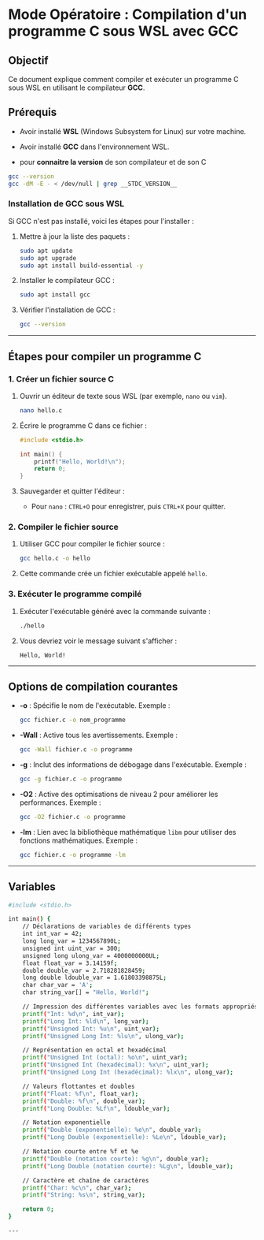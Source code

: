 
# Mode Opératoire : Compilation d'un programme C sous WSL avec GCC

## Objectif

Ce document explique comment compiler et exécuter un programme C sous WSL en utilisant le compilateur **GCC**.

## Prérequis

- Avoir installé **WSL** (Windows Subsystem for Linux) sur votre machine.
- Avoir installé **GCC** dans l'environnement WSL.

- pour **connaitre la version** de son compilateur et de son C

```bash
gcc --version
gcc -dM -E - < /dev/null | grep __STDC_VERSION__
```

### Installation de GCC sous WSL

Si GCC n'est pas installé, voici les étapes pour l'installer :

1. Mettre à jour la liste des paquets :
   ```bash
   sudo apt update
   sudo apt upgrade
   sudo apt install build-essential -y

   ```

2. Installer le compilateur GCC :
   ```bash
   sudo apt install gcc
   ```

3. Vérifier l'installation de GCC :
   ```bash
   gcc --version
   ```

---

## Étapes pour compiler un programme C

### 1. Créer un fichier source C

1. Ouvrir un éditeur de texte sous WSL (par exemple, `nano` ou `vim`).
   ```bash
   nano hello.c
   ```

2. Écrire le programme C dans ce fichier :
   ```c
   #include <stdio.h>

   int main() {
       printf("Hello, World!\n");
       return 0;
   }
   ```

3. Sauvegarder et quitter l'éditeur :
   - Pour `nano` : `CTRL+O` pour enregistrer, puis `CTRL+X` pour quitter.

### 2. Compiler le fichier source

1. Utiliser GCC pour compiler le fichier source :
   ```bash
   gcc hello.c -o hello
   ```

2. Cette commande crée un fichier exécutable appelé `hello`.

### 3. Exécuter le programme compilé

1. Exécuter l'exécutable généré avec la commande suivante :
   ```bash
   ./hello
   ```

2. Vous devriez voir le message suivant s'afficher :
   ```
   Hello, World!
   ```

---

## Options de compilation courantes

- **-o** : Spécifie le nom de l'exécutable. Exemple :
  ```bash
  gcc fichier.c -o nom_programme
  ```

- **-Wall** : Active tous les avertissements. Exemple :
  ```bash
  gcc -Wall fichier.c -o programme
  ```

- **-g** : Inclut des informations de débogage dans l'exécutable. Exemple :
  ```bash
  gcc -g fichier.c -o programme
  ```

- **-O2** : Active des optimisations de niveau 2 pour améliorer les performances. Exemple :
  ```bash
  gcc -O2 fichier.c -o programme
  ```

- **-lm** : Lien avec la bibliothèque mathématique `libm` pour utiliser des fonctions mathématiques. Exemple :
  ```bash
  gcc fichier.c -o programme -lm
  ```

---

## Variables

```bash
#include <stdio.h>

int main() {
    // Déclarations de variables de différents types
    int int_var = 42;
    long long_var = 1234567890L;
    unsigned int uint_var = 300;
    unsigned long ulong_var = 4000000000UL;
    float float_var = 3.14159f;
    double double_var = 2.718281828459;
    long double ldouble_var = 1.61803398875L;
    char char_var = 'A';
    char string_var[] = "Hello, World!";

    // Impression des différentes variables avec les formats appropriés
    printf("Int: %d\n", int_var);
    printf("Long Int: %ld\n", long_var);
    printf("Unsigned Int: %u\n", uint_var);
    printf("Unsigned Long Int: %lu\n", ulong_var);

    // Représentation en octal et hexadécimal
    printf("Unsigned Int (octal): %o\n", uint_var);
    printf("Unsigned Int (hexadécimal): %x\n", uint_var);
    printf("Unsigned Long Int (hexadécimal): %lx\n", ulong_var);

    // Valeurs flottantes et doubles
    printf("Float: %f\n", float_var);
    printf("Double: %f\n", double_var);
    printf("Long Double: %Lf\n", ldouble_var);

    // Notation exponentielle
    printf("Double (exponentielle): %e\n", double_var);
    printf("Long Double (exponentielle): %Le\n", ldouble_var);

    // Notation courte entre %f et %e
    printf("Double (notation courte): %g\n", double_var);
    printf("Long Double (notation courte): %Lg\n", ldouble_var);

    // Caractère et chaîne de caractères
    printf("Char: %c\n", char_var);
    printf("String: %s\n", string_var);

    return 0;
}

---
